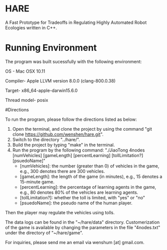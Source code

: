 # HARE
A Fast Prototype for Tradeoffs in Regulating Highly Automated Robot Ecologies written in C++. 

# Running Environment

The program was built sucessfully with the following environment:

  OS - Mac OSX 10.11
  
  Compiler- Apple LLVM version 8.0.0 (clang-800.0.38)
  
  Target- x86_64-apple-darwin15.6.0
  
  Thread model- posix
  

#Directions

To run the program, please follow the directions listed as below:
  1. Open the terminal, and clone the project by using the command "git clone https://github.com/wenshen/hare.git".
  2. Switch to the directory "../hare/".
  3. Build the project by typing "make" in the terminal.
  4. Run the program by the following command: 
      "./JiaoTong 4nodes [numVehicles] [gameLength] [percentLearning] [tollLimitation?] [psuedoName]"
      - [numVehicles]: the number (greater than 0) of vehicles in the game, e.g., 300 denotes there are 300 vehicles. 
      - [gameLength]: the length of the game (in minutes), e.g., 15 denotes a 15-minute game.
      - [percentLearning]: the percentage of learning agents in the game, e.g., 80 denotes 80% of 
                           the vehicles are learning agents.
      - [tollLimitation?]: whether the toll is limited, with "yes" or "no"
      - [psuedoName]: the pseudo name of the human player.
      
Then the player may regulate the vehicles using tolls.
  
The data logs can be found in the "~/hare/data" directory. Customerization of the game 
is available by changing the parameters in the file "4nodes.txt" under the directory of "~/hare/game".
  
  
For inquiries, please send me an email via wenshum [at] gmail.com.
      
